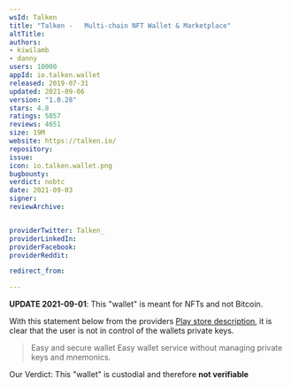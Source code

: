 ```yaml
---
wsId: Talken
title: "Talken -   Multi-chain NFT Wallet & Marketplace"
altTitle: 
authors:
- kiwilamb
- danny
users: 10000
appId: io.talken.wallet
released: 2019-07-31
updated: 2021-09-06
version: "1.0.28"
stars: 4.8
ratings: 5857
reviews: 4651
size: 19M
website: https://talken.io/
repository: 
issue: 
icon: io.talken.wallet.png
bugbounty: 
verdict: nobtc
date: 2021-09-03
signer: 
reviewArchive:


providerTwitter: Talken_
providerLinkedIn: 
providerFacebook: 
providerReddit: 

redirect_from:

---
```



**UPDATE 2021-09-01**: This "wallet" is meant for NFTs and not Bitcoin.

With this statement below from the providers [Play store description](https://play.google.com/store/apps/details?id=io.talken.wallet), it is clear that the user is not in control of the wallets private keys.

> Easy and secure wallet
> Easy wallet service without managing private keys and mnemonics.

Our Verdict: This "wallet" is custodial and therefore **not verifiable**

